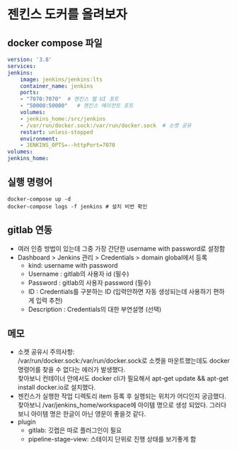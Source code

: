 # 젠킨스 도커를 올려보자

## docker compose 파일

```yaml
version: '3.8'
services:
jenkins:
    image: jenkins/jenkins:lts
    container_name: jenkins
    ports:
    - "7070:7070"  # 젠킨스 웹 UI 포트
    - "50000:50000"   # 젠킨스 에이전트 포트
    volumes:
    - jenkins_home:/src/jenkins
    - /var/run/docker.sock:/var/run/docker.sock  # 소켓 공유
    restart: unless-stopped
    environment:
    - JENKINS_OPTS=--httpPort=7070
volumes:
jenkins_home:
```

## 실행 명령어

``` shell
docker-compose up -d
docker-compose logs -f jenkins # 설치 비번 확인
```

## gitlab 연동

* 여러 인증 방법이 있는데 그중 가장 간단한 username with password로 설정함
* Dashboard > Jenkins 관리 > Credentials > domain global에서 등록
  * kind: username with password
  * Username : gitlab의 사용자 id (필수)
  * Password : gitlab의 사용자 password (필수)
  * ID : Credentials를 구분하는 ID (입력안하면 자동 생성되는데 사용하기 편하게 입력 추천)
  * Description : Credentials의 대한 부연설명 (선택)

## 메모

* 소켓 공유시 주의사항:  
/var/run/docker.sock:/var/run/docker.sock로 소켓을 마운트했는데도 docker 명령어를 찾을 수 없다는 에러가 발생했다.  
찾아보니 컨테이너 안에서도 docker cli가 필요해서 apt-get update && apt-get install docker.io로 설치했다.  
* 젠킨스가 실행한 작업 디렉토리
item 등록 후 실행되는 위치가 어디인지 궁금했다. 찾아보니 /var/jenkins_home/workspace에 아이템 명으로 생성 되었다. 그러다보니 아이템 명은 한글이 아닌 영문이 좋을것 같다.
* plugin
  * gitlab: 깃랩은 따로 플러그인이 필요
  * pipeline-stage-view: 스테이지 단위로 진행 상태를 보기좋게 함
